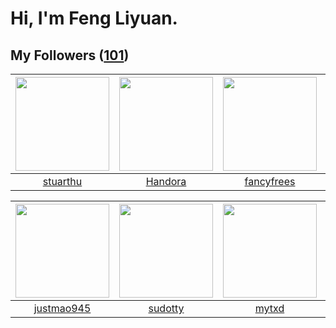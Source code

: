 # Hi, I'm Feng Liyuan.

## My Followers ([101](https://github.com/SunRunAway?tab=followers))

| <img src="https://avatars.githubusercontent.com/u/16526001?v=4" width="150" height="150" /> | <img src="https://avatars.githubusercontent.com/u/25010034?v=4" width="150" height="150" /> | <img src="https://avatars.githubusercontent.com/u/3293915?v=4" width="150" height="150" /> | <img src="https://avatars.githubusercontent.com/u/31336171?v=4" width="150" height="150" /> |
| :-----------------------------------------------------------------------------------------: | :-----------------------------------------------------------------------------------------: | :----------------------------------------------------------------------------------------: | :-----------------------------------------------------------------------------------------: |
|                           [stuarthu](https://github.com/stuarthu)                           |                            [Handora](https://github.com/Handora)                            |                         [fancyfrees](https://github.com/fancyfrees)                        |                      [ruanjiancaipu](https://github.com/ruanjiancaipu)                      |

| <img src="https://avatars.githubusercontent.com/u/619331?v=4" width="150" height="150" /> | <img src="https://avatars.githubusercontent.com/u/4898483?v=4" width="150" height="150" /> | <img src="https://avatars.githubusercontent.com/u/43415053?v=4" width="150" height="150" /> | <img src="https://avatars.githubusercontent.com/u/19871320?v=4" width="150" height="150" /> |
| :---------------------------------------------------------------------------------------: | :----------------------------------------------------------------------------------------: | :-----------------------------------------------------------------------------------------: | :-----------------------------------------------------------------------------------------: |
|                        [justmao945](https://github.com/justmao945)                        |                            [sudotty](https://github.com/sudotty)                           |                              [mytxd](https://github.com/mytxd)                              |                           [mind1949](https://github.com/mind1949)                           |